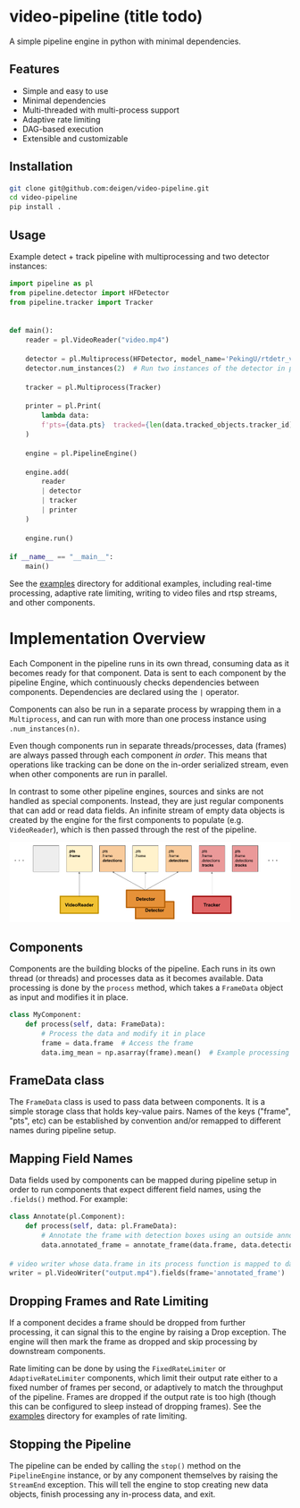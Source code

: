 video-pipeline (title todo)
==============


A simple pipeline engine in python with minimal dependencies.


## Features

- Simple and easy to use
- Minimal dependencies
- Multi-threaded with multi-process support
- Adaptive rate limiting
- DAG-based execution
- Extensible and customizable

## Installation

```bash
git clone git@github.com:deigen/video-pipeline.git
cd video-pipeline
pip install .
```

## Usage

Example detect + track pipeline with multiprocessing and two detector instances:

```python
import pipeline as pl
from pipeline.detector import HFDetector
from pipeline.tracker import Tracker


def main():
    reader = pl.VideoReader("video.mp4")

    detector = pl.Multiprocess(HFDetector, model_name='PekingU/rtdetr_v2_r18vd')
    detector.num_instances(2)  # Run two instances of the detector in parallel

    tracker = pl.Multiprocess(Tracker)

    printer = pl.Print(
        lambda data:
        f'pts={data.pts}  tracked={len(data.tracked_objects.tracker_id)}  detected={len(data.detections["boxes"])}  fps={engine.get_fps():.3f}'
    )

    engine = pl.PipelineEngine()

    engine.add(
        reader
        | detector
        | tracker
        | printer
    )

    engine.run()

if __name__ == "__main__":
    main()
```

See the [examples](examples) directory for additional examples, including real-time
processing, adaptive rate limiting, writing to video files and rtsp streams,
and other components.



Implementation Overview
=======================

Each Component in the pipeline runs in its own thread, consuming data as it
becomes ready for that component.  Data is sent to each component by the
pipeline Engine, which continuously checks dependencies between components.
Dependencies are declared using the `|` operator.

Components can also be run in a separate process by wrapping them in a `Multiprocess`,
and can run with more than one process instance using `.num_instances(n)`.

Even though components run in separate threads/processes, data (frames) are always passed
through each component *in order*.  This means that operations like tracking can be done
on the in-order serialized stream, even when other components are run in parallel.

In contrast to some other pipeline engines, sources and sinks are not handled
as special components.  Instead, they are just regular components that can
add or read data fields.  An infinite stream of empty data objects is created
by the engine for the first components to populate (e.g. `VideoReader`), which is then
passed through the rest of the pipeline.

![Pipeline Illustration](readme-pipeline.png)


## Components

Components are the building blocks of the pipeline.  Each runs in its own thread (or threads)
and processes data as it becomes available.  Data processing is done by the `process` method,
which takes a `FrameData` object as input and modifies it in place.

```python
class MyComponent:
    def process(self, data: FrameData):
        # Process the data and modify it in place
        frame = data.frame  # Access the frame
        data.img_mean = np.asarray(frame).mean()  # Example processing
```


## FrameData class

The `FrameData` class is used to pass data between components.  It is a simple
storage class that holds key-value pairs.  Names of the keys ("frame", "pts", etc)
can be established by convention and/or remapped to different names during pipeline setup.


## Mapping Field Names

Data fields used by components can be mapped during pipeline setup in order to run
components that expect different field names, using the `.fields()` method.  For example:

```python
class Annotate(pl.Component):
    def process(self, data: pl.FrameData):
        # Annotate the frame with detection boxes using an outside annotate_frame function
        data.annotated_frame = annotate_frame(data.frame, data.detections)

# video writer whose data.frame in its process function is mapped to data.annotated_frame
writer = pl.VideoWriter("output.mp4").fields(frame='annotated_frame')
```

## Dropping Frames and Rate Limiting

If a component decides a frame should be dropped from further processing, it
can signal this to the engine by raising a Drop exception.  The engine will
then mark the frame as dropped and skip processing by downstream components.

Rate limiting can be done by using the `FixedRateLimiter` or
`AdaptiveRateLimiter` components, which limit their output rate either to a fixed
number of frames per second, or adaptively to match the throughput of the pipeline.
Frames are dropped if the output rate is too high (though this can be configured
to sleep instead of dropping frames).  See the [examples](examples) directory for
examples of rate limiting.

## Stopping the Pipeline

The pipeline can be ended by calling the `stop()` method on the `PipelineEngine` instance,
or by any component themselves by raising the `StreamEnd` exception.  This will tell the
engine to stop creating new data objects, finish processing any in-process data, and exit.

